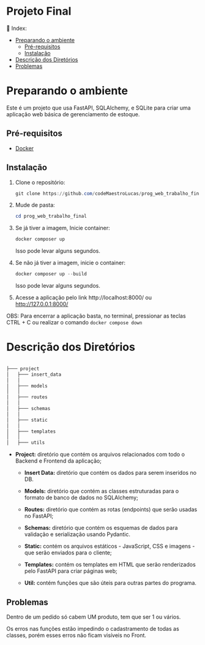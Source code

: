 # Projeto Final

<aside>
📎  Index:

- [Preparando o ambiente](#preparando-o-ambiente)
    - [Pré-requisitos](#pré-requisitos)
    - [Instalação](#instalação)
- [Descrição dos Diretórios](#descrição-dos-diretórios)
- [Problemas](#problemas)
</aside>

# Preparando o ambiente

Este é um projeto que usa FastAPI, SQLAlchemy, e SQLite para criar uma aplicação
web básica de gerenciamento de estoque.

## Pré-requisitos

- [Docker](https://www.docker.com/)

## Instalação

1. Clone o repositório:
    
    ```powershell
    git clone https://github.com/codeMaestroLucas/prog_web_trabalho_final.git
    ```
    
2. Mude de pasta:
    
    ```powershell
    cd prog_web_trabalho_final
    ```
    
3. Se já tiver a imagem, Inicie container:
    ```powershell
    docker composer up
    ```

    Isso pode levar alguns segundos.

4. Se não já tiver a imagem, inicie o container:
    ```powershell
    docker composer up --build
    ```

    Isso pode levar alguns segundos.
        
    
4. Acesse a aplicação pelo link http://localhost:8000/ ou http://127.0.0.1:8000/
    
OBS: Para encerrar a aplicação basta, no terminal, pressionar as teclas CTRL + C
ou realizar o comando `docker compose down`

# Descrição dos Diretórios

```powershell

├─── project
│   ├─── insert_data
│   │
│   ├─── models
│   │
│   ├─── routes
│   │
│   ├─── schemas
│   │
│   ├─── static
│   │
│   ├─── templates
│   │
│   ├─── utils
```

- **Project:** diretório que contém os arquivos relacionados com todo o Backend
e Frontend da aplicação;

    - **Insert Data:** diretório que contém os dados para serem inseridos no DB.

    - **Models:** diretório que contém as classes estruturadas para o formato de
banco de dados no SQLAlchemy;

    - **Routes:** diretório que contém as rotas (endpoints) que serão usadas no
FastAPI;

    - **Schemas:** diretório que contém os esquemas de dados para validação e
serialização usando Pydantic.

    - **Static:** contém os arquivos estáticos - JavaScript, CSS e imagens - que
serão enviados para o cliente;

    - **Templates:** contém os templates em HTML que serão renderizados pelo
FastAPI para criar páginas web;

    - **Util:** contém funções que são úteis para outras partes do programa.

## Problemas
Dentro de um pedido só cabem UM produto, tem que ser 1 ou vários.

Os erros nas funções estão impedindo o cadastramento de todas as classes, porém
esses erros não ficam visíveis no Front.